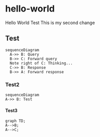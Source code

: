 
# hello-world
Hello World Test
This is my second change

## Test 


```mermaid
sequenceDiagram
  A->> B: Query
  B->> C: Forward query
  Note right of C: Thinking...
  C->> B: Response
  B->> A: Forward response
```

### Test2

```mermaid
sequenceDiagram
A->> B: Test
```

#### Test3
```mermaid
graph TD;
A-->B;
A-->C;

```

   

